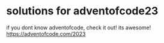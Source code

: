 # solutions for adventofcode23
if you dont know adventofcode, check it out! its awesome! 
https://adventofcode.com/2023
